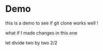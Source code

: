 # Demo

this is a demo to see if git clone works well !

what if I made changes in this one

let divide two by two
2/2
